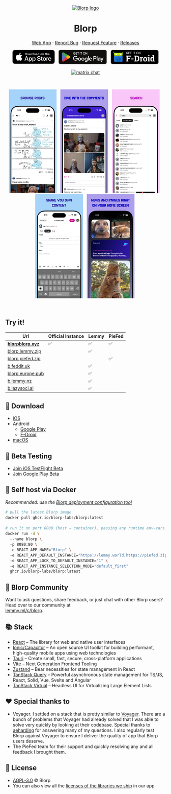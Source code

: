 <p align="center">
  <a href="https://blorpblorp.xyz/" target="_blank" rel="noopener noreferrer">
    <img width="185" height="120" src="https://github.com/user-attachments/assets/2aee1810-2d98-461a-989d-3282a2b93a2e" alt="Blorp logo">
  </a>
  <h1 align="center">Blorp</h1>
</p>

<p align="center">
<a href="https://blorpblorp.xyz/" target="_blank" rel="noopener noreferrer">Web App</a> · <a href="https://github.com/Blorp-Labs/blorp/issues/new?assignees=&labels=bug&projects=&template=bug_report.md&title=">Report Bug</a> · <a href="https://github.com/Blorp-Labs/blorp/issues/new?assignees=&labels=enhancement&projects=&template=feature_request.md&title=">Request Feature</a> · <a href="https://github.com/Blorp-Labs/blorp/releases">Releases</a>
</p>

<p align="center">
&nbsp;<a href="https://apps.apple.com/us/app/blorp-for-lemmy/id6739925430"><img src="public/badges/ios.svg" height="45"></a>&nbsp;
&nbsp;<a href="https://play.google.com/store/apps/details?id=xyz.blorpblorp.app"><img src="public/badges/play.svg" height="45"></a>&nbsp;
&nbsp;<a href="https://f-droid.org/en/packages/xyz.blorpblorp.app/"><img src="public/badges/fdroid.png" height="45"></a>&nbsp;
</p>
<p align="center">
  <a href="https://matrix.to/#/#blorp:matrix.org"><img src="https://img.shields.io/badge/chat-matrix-blue?style=flat-square&logo=matrix" alt="matrix chat"></a>
</p>
<br/>

<p align="center">
 &nbsp;<img src="public/screenshots/iphone-1.png" width="150">&nbsp;
 &nbsp;<img src="public/screenshots/iphone-2.png" width="150">&nbsp;
 &nbsp;<img src="public/screenshots/iphone-3.png" width="150">&nbsp;
 &nbsp;<img src="public/screenshots/iphone-4.png" width="150">&nbsp;
 &nbsp;<img src="public/screenshots/iphone-5.png" width="150">&nbsp;
</p>
<br/>

## Try it!
| Url | Official Instance | Lemmy | PieFed |
|-----|-----|-----|-----|
| **[blorpblorp.xyz](https://blorpblorp.xyz/)** | ✅ | ✅ | ✅ |
| [blorp.lemmy.zip](https://blorp.lemmy.zip) || ✅ ||
| [blorp.piefed.zip](https://blorp.piefed.zip) ||| ✅ |
| [b.feddit.uk](https://b.feddit.uk) || ✅ ||
| [blorp.europe.pub](https://blorp.europe.pub) || ✅ ||
| [b.lemmy.nz](https://b.lemmy.nz/) || ✅ ||
| [b.lazysoci.al](https://b.lazysoci.al) || ✅ ||

## 🚀 Download

* [iOS](https://apps.apple.com/us/app/blorp-for-lemmy/id6739925430)
* Android
    * [Google Play](https://play.google.com/store/apps/details?id=xyz.blorpblorp.app)
    * [F-Droid](https://f-droid.org/en/packages/xyz.blorpblorp.app/)
* [macOS](https://github.com/Blorp-Labs/blorp/releases/latest)

## 🧪 Beta Testing

* [Join iOS TestFlight Beta](https://testflight.apple.com/join/T2pYyShr)
* [Join Google Play Beta](https://play.google.com/apps/testing/xyz.blorpblorp.app)

## 🐳 Self host via Docker

*Recommended: use the [Blorp deployment configuration tool](https://deploy.blorpblorp.xyz/)*

```bash
# pull the latest Blorp image
docker pull ghcr.io/blorp-labs/blorp:latest

# run it on port 8080 (host → container), passing any runtime env‑vars you need
docker run -d \ 
  --name blorp \ 
  -p 8080:80 \ 
  -e REACT_APP_NAME="Blorp" \ 
  -e REACT_APP_DEFAULT_INSTANCE="https://lemmy.world,https://piefed.zip" \ 
  -e REACT_APP_LOCK_TO_DEFAULT_INSTANCE="1" \ 
  -e REACT_APP_INSTANCE_SELECTION_MODE="default_first"  
  ghcr.io/blorp-labs/blorp:latest
```

## 💬 Blorp Community

Want to ask questions, share feedback, or just chat with other Blorp users? Head over to our community at  
[lemmy.ml/c/blorp](https://lemmy.ml/c/blorp).

## 📚 Stack

* [React](https://react.dev/) – The library for web and native user interfaces
* [Ionic/Capacitor](https://ionicframework.com/docs/) – An open source UI toolkit for building performant, high-quality mobile apps using web technologies
* [Tauri](https://tauri.app/) – Create small, fast, secure, cross-platform applications
* [Vite](https://vite.dev/) – Next Generation Frontend Tooling
* [Zustand](https://github.com/pmndrs/zustand/) – Bear necessities for state management in React
* [TanStack Query](https://tanstack.com/query/docs) – Powerful asynchronous state management for TS/JS, React, Solid, Vue, Svelte and Angular
* [TanStack Virtual](https://tanstack.com/virtual/latest) – Headless UI for Virtualizing Large Element Lists

## ❤️ Special thanks to 

* Voyager. I settled on a stack that is pretty similar to [Voyager](https://github.com/aeharding/voyager). There are a bunch of problems that Voyager had already solved that I was able to solve very quickly by looking at their codebase. Special thanks to [aeharding](https://github.com/aeharding) for answering many of my questions. I also regularly test Blorp against Voyager to ensure I deliver the quality of app that Blorp users deserve.
* The PieFed team for their support and quickly resolving any and all feedback I brought them.

## 📄 License

* [AGPL-3.0](https://github.com/Blorp-Labs/blorp/blob/main/LICENSE) © Blorp
* You can also view all the [licenses of the libraries we ship](https://github.com/Blorp-Labs/blorp/blob/main/THIRD-PARTY-NOTICES.md) in our app
